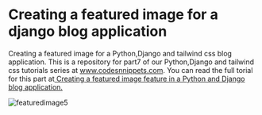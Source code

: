 # Creating a featured image for a django blog application
 Creating a featured image for a Python,Django and tailwind css blog application. This is a repository for part7 of our Python,Django and tailwind css tutorials series at www.codesnnippets.com. You can read the full torial for this part at<a href="https://codesnnippets.com/how-to-add-a-featured-image-feature-to-a-python-django-and-tailwind-css-blog-application-django-part-7/"> Creating a featured image feature in a Python and Django blog application.</a>
 
![featuredimage5](https://user-images.githubusercontent.com/71964085/135740984-66587410-3d76-475d-b295-b6ee75e4fc8d.PNG)
